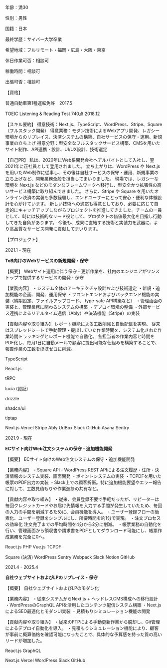 年齢：満30

性別：男性

国籍：日本

最終学歴：サイバー大学卒業

希望地域：フルリモート・福岡・広島・大阪・東京

休日作業可否：相談可

稼働時間：相談可

出張可否：相談可

【資格】

普通自動車第1種運転免許　2017.5

TOEIC Listening & Reading Test 740点 2018.12

【スキル要約】
得意技術：Next.js、TypeScript、WordPress、Stripe、Square（フルスタック開発）
得意業務：モダン技術によるWebアプリ開発、レガシー環境からのリプレイス、決済システムの構築、自社サービスの保守・運用、新規事業の立ち上げ
得意分野：型安全なフルスタックサービス構築、CMSを用いたサイト制作、API連携・設計、UI/UX設計、技術選定

【自己PR】
私は、2020年にWeb系開発会社へアルバイトとして入社し、翌2021年に正社員として登用されました。
立ち上がりは、WordPress や Next.js を用いたWeb制作に従事し、その後は自社サービスの保守・運用、新規事業の立ち上げなど、開発業務全般を担当してまいりました。
現場では、レガシーな環境を Next.js などのモダンなフレームワークへ移行し、型安全かつ拡張性の高いサービス構築に取り組んできました。
さらに、Stripe や Square を用いたオンライン決済の実装も多数経験し、エンドユーザーにとって安心・便利な体験設計を心がけています。
新しい技術への適応も得意としており、必要に応じて自走的にキャッチアップしながらプロジェクトを推進してきました。チームの一員として、時には技術的なリード役として、プロダクトの価値最大化を目指し行動してきた自負があります。
今後も、成果に直結する技術と実装力を武器に、より高品質なサービス開発に貢献してまいります。

【プロジェクト】

2021.1 - 現在

**ToB向けのWebサービスの新規開発・保守**

【概要】
Webサイト運用に伴う保守・更新作業を、社内のエンジニアがワンストップで提供するサービスの開発・保守

【業務内容】
・システム全体のアーキテクチャ設計および技術選定
・新規・追加機能の企画、開発、運用保守
・フロントエンドおよびバックエンド機能の実装（納期設定、ファイルアップロード、 type-safe API構築など）
・管理画面の実装と、管理業務に関わるシステムの構築
・デプロイ環境の整備
・外部サービス連携によるリアルタイム通信（Ably）や決済機能（Stripe）の実装

【貢献内容や取り組み】
レポート機能による工数削減と自動配信を実現。
従来はスプレッドシートで手動管理・提出していた作業時間を、システム化された作業時間トラッキングとレポート機能で自動化。
各担当者の作業内容と時間をPDF化し、毎月1日に自動メールで顧客に提出可能な仕組みを構築することで、報告作業の工数をほぼゼロに削減。

TypeScript

React.js

tRPC

lucia (認証)

drizzle

shadcn/ui

tiptap

Next.js
Vercel
Stripe
Ably
UrlBox
Slack
GitHub
Asana
Sentry

2021.9 - 現在

**ECサイト向けWeb注文システムの保守・追加機能開発**

【概要】
ECサイト向けのWeb注文システムの保守・追加機能開発

【業務内容】
・Square API・WordPress REST APIによる注文履歴・住所・決済情報のシステム実装、画面開発
・ポイントシステムの実装
・TCPDFを用いた帳票のPDF出力の実装
・Slack上での顧客折衝。特に追加機能要望やエラー報告に対して、工数見積もりや作業進捗の共有など。

【貢献内容や取り組み】
・従来、会員登録不要で手軽だったが、リピーターは毎回クレジットカードやお届け先情報を入力する手間が発生していたため、毎回の入力の手間を削減するために、会員機能を導入。
・ユーザー登録フローの簡素化、ユーザー登録をシンプルにし、所要時間を約1分で実現。
・注文プロセスの効率化 注文完了までの平均時間を4分から2分に削減。
・帳票業務の自動化を行い、管理画面から領収書や請求書をPDFとしてダウンロード可能にし、帳票作成業務を完全に0へ。

React.js
PHP
Vue.js
TCPDF

Square (決済)
WordPress
Sentry
Webpack
Slack
Notion
GitHub

2021.4 - 2025.4

**自社ウェブサイトおよびLPのリプレイス・保守**

【概要】
自社ウェブサイトおよびLPのモダン化

【業務内容】
・従来システムからNext.js + ヘッドレスCMS構成への移行設計
・WordPressのGraphQL APIを活用したコンテンツ配信システム構築
・Next.jsによるSEO最適化とモダンUI実装
・見積もりシミュレーション機能の開発

【貢献内容や取り組み】
・従来のFTPによる手動更新作業から脱却し、Git管理によるデプロイ自動化を導入。
・見積もりシミュレーション機能により、顧客が事前に概算価格を確認可能になったことで、具体的な予算感を持った質の高いリードが増加した。

React.js
GraphQL

Next.js
Vercel
WordPress
Slack
GitHub
